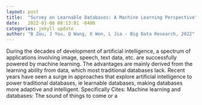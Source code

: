 ```yaml
---
layout: post
title:  "Survey on Learnable Databases: A Machine Learning Perspective"
date:   2022-01-08 08:13:01 -0400
categories: jekyll update
author: "B Zou, J You, Q Wang, X Wen, L Jia - Big Data Research, 2022"
---
```

During the decades of development of artificial intelligence, a spectrum of applications involving image, speech, text data, etc. are successfully powered by machine learning. The advantages are mainly derived from the learning ability from data, which most traditional databases lack. Recent years have seen a surge in approaches that explore artificial intelligence to power traditional databases, ie learnable databases, making databases more adaptive and intelligent. Specifically Cites: Machine learning and databases: The sound of things to come or a